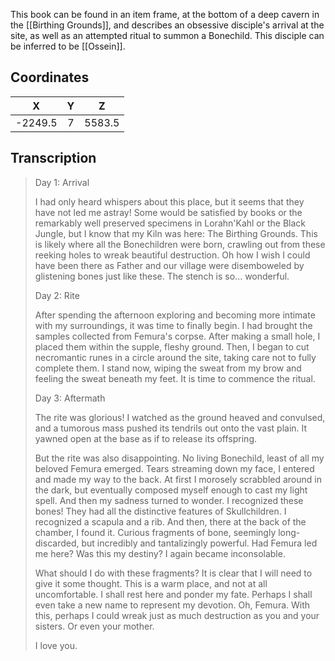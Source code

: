  

This book can be found in an item frame, at the bottom of a deep cavern in the [[Birthing Grounds]], and describes an obsessive disciple's arrival at the site, as well as an attempted ritual to summon a Bonechild. This disciple can be inferred to be [[Ossein]].

## Coordinates
|  **X**  | **Y** | **Z**  |
| :-----: | :---: | :----: |
| -2249.5 |   7   | 5583.5 |

## Transcription
> Day 1: Arrival
>
> I had only heard whispers about this place, but it seems that they have not led me astray! Some would be satisfied by books or the remarkably well preserved specimens in Lorahn'Kahl or the Black Jungle, but I know that my Kiln was here: The Birthing Grounds. This is likely where all the Bonechildren were born, crawling out from these reeking holes to wreak beautiful destruction. Oh how I wish I could have been there as Father and our village were disemboweled by glistening bones just like these. The stench is so... wonderful.
>
> Day 2: Rite
>
> After spending the afternoon exploring and becoming more intimate with my surroundings, it was time to finally begin. I had brought the samples collected from Femura's corpse. After making a small hole, I placed them within the supple, fleshy ground. Then, I began to cut necromantic runes in a circle around the site, taking care not to fully complete them. I stand now, wiping the sweat from my brow and feeling the sweat beneath my feet. It is time to commence the ritual.
>
> Day 3: Aftermath
>
> The rite was glorious! I watched as the ground heaved and convulsed, and a tumorous mass pushed its tendrils out onto the vast plain. It yawned open at the base as if to release its offspring.
>
> But the rite was also disappointing. No living Bonechild, least of all my beloved Femura emerged. Tears streaming down my face, I entered and made my way to the back. At first I morosely scrabbled around in the dark, but eventually composed myself enough to cast my light spell. And then my sadness turned to wonder. I recognized these bones! They had all the distinctive features of Skullchildren. I recognized a scapula and a rib. And then, there at the back of the chamber, I found it. Curious fragments of bone, seemingly long-discarded, but incredibly and tantalizingly powerful. Had Femura led me here? Was this my destiny? I again became inconsolable.
>
> What should I do with these fragments? It is clear that I will need to give it some thought. This is a warm place, and not at all uncomfortable. I shall rest here and ponder my fate. Perhaps I shall even take a new name to represent my devotion. Oh, Femura. With this, perhaps I could wreak just as much destruction as you and your sisters. Or even your mother.
>
> I love you.

